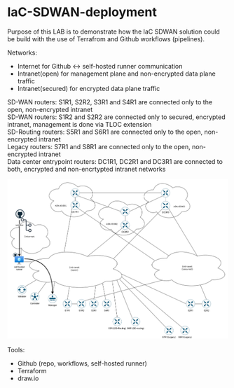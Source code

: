 # IaC-SDWAN-deployment
Purpose of this LAB is to demonstrate how the IaC SDWAN solution could be build with the use of Terrafrom and Github workflows (pipelines).

Networks:
- Internet for Github <-> self-hosted runner communication
- Intranet(open) for management plane and non-encrypted data plane traffic
- Intranet(secured) for encrypted data plane traffic

SD-WAN routers: S1R1, S2R2, S3R1 and S4R1 are connected only to the open, non-encrypted intranet  
SD-WAN routers: S1R2 and S2R2 are connected only to secured, encrypted intranet, management is done via TLOC extension  
SD-Routing routers: S5R1 and S6R1 are connected only to the open, non-encrypted intranet  
Legacy routers: S7R1 and S8R1 are connected only to the open, non-encrypted intranet  
Data center entrypoint routers: DC1R1, DC2R1 and DC3R1 are connected to both, encrypted and non-encrtypted intranet networks  

![alt text](drawings/lab_v07.png)  
  
<!--- 
![screenshot](drawings/lab_v01.png)
-->

Tools:
- Github (repo, workflows, self-hosted runner)
- Terraform
- draw.io


